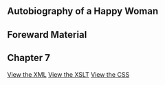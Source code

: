 ## Autobiography of a Happy Woman

## Foreward Material

## Chapter 7

[View the XML](https://github.com/smmcentee2/Autobiography-of-a-Happy-Woman/blob/6dc216bf5598a65aca951cad19cb9f768b6dcec8/Chapter7.xml) 
[View the XSLT](https://github.com/smmcentee2/Autobiography-of-a-Happy-Woman/blob/6dc216bf5598a65aca951cad19cb9f768b6dcec8/HappyWomanNew.xsl)
[View the CSS](https://github.com/smmcentee2/Autobiography-of-a-Happy-Woman/blob/6dc216bf5598a65aca951cad19cb9f768b6dcec8/happy_woman.css)
